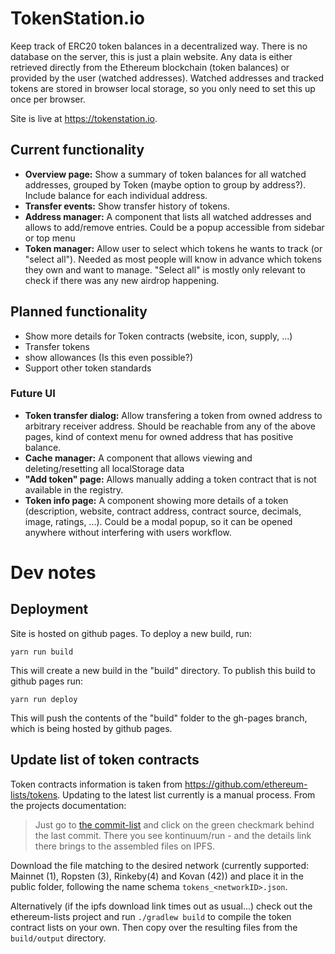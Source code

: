 # TokenStation.io

Keep track of ERC20 token balances in a decentralized way. There is no database on the server, this is just 
a plain website. Any data is either retrieved directly from the Ethereum blockchain (token balances) or 
provided by the user (watched addresses). Watched addresses and tracked tokens are stored in browser local
storage, so you only need to set this up once per browser.

Site is live at https://tokenstation.io.

## Current functionality
 * **Overview page:** Show a summary of token balances for all watched addresses, grouped by Token (maybe 
 option to group by address?). Include balance for each individual address.
 * **Transfer events:** Show transfer history of tokens.
 * **Address manager:** A component that lists all watched addresses and allows to add/remove entries. Could be a 
 popup accessible from sidebar or top menu
 * **Token manager:** Allow user to select which tokens he wants to track (or "select all"). Needed as most people
 will know in advance which tokens they own and want to manage. "Select all" is mostly only relevant to
 check if there was any new airdrop happening.

## Planned functionality
 * Show more details for Token contracts (website, icon, supply, ...)
 * Transfer tokens
 * show allowances (Is this even possible?)
 * Support other token standards

### Future UI
 * **Token transfer dialog:** Allow transfering a token from owned address to arbitrary receiver address.
 Should be reachable from any of the above pages, kind of context menu for owned address that has positive balance.
 * **Cache manager:** A component that allows viewing and deleting/resetting all localStorage data
 * **"Add token" page:** Allows manually adding a token contract that is not available in the registry. 
 * **Token info page:** A component showing more details of a token (description, website, contract address, contract
  source, decimals, image, ratings, ...). Could be a modal popup, so it can be opened anywhere without interfering 
  with users workflow. 


# Dev notes
## Deployment
Site is hosted on github pages. To deploy a new build, run:

`yarn run build`

This will create a new build in the "build" directory. To publish this build to github pages run:

`yarn run deploy`

This will push the contents of the "build" folder to the gh-pages branch, which is being hosted by github pages.

## Update list of token contracts
Token contracts information is taken from https://github.com/ethereum-lists/tokens. Updating to the latest
list currently is a manual process. From the projects documentation:

>Just go to [the commit-list](https://github.com/ethereum-lists/tokens/commits/master) and click on the green checkmark behind the last commit. There you see kontinuum/run - and the details link there brings to the assembled files on IPFS.

Download the file matching to the desired network (currently supported: Mainnet (1), Ropsten (3), Rinkeby(4) and Kovan
(42)) and place it in the public folder, following the name schema `tokens_<networkID>.json`. 

Alternatively (if the ipfs download link times out as usual...) check out the ethereum-lists project and run `./gradlew build` to compile the token contract
lists on your own. Then copy over the resulting files from the `build/output` directory.
